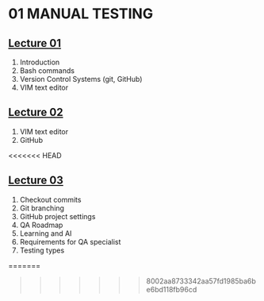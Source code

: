 # 01 MANUAL TESTING

## [Lecture 01](./notes/lecture_01.md)
1. Introduction
2. Bash commands
3. Version Control Systems (git, GitHub)
4. VIM text editor

## [Lecture 02](./notes/lecture_02.md)
1. VIM text editor
2. GitHub

<<<<<<< HEAD
## [Lecture 03](./notes/lecture_03.md)
1. Checkout commits
2. Git branching
3. GitHub project settings
4. QA Roadmap
5. Learning and AI
6. Requirements for QA specialist
7. Testing types

=======
<!-- ## [Lecture 03](./notes/lecture_03.md) -->
>>>>>>> 8002aa8733342aa57fd1985ba6be6bd118fb96cd


